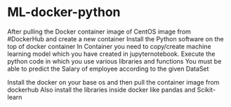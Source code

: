 # ML-docker-python

After pulling the Docker container image of CentOS image from #DockerHub and create a new container
Install the Python software on the top of docker container
In Container you need to copy/create machine learning model which you have created in jupyternotebook.
Execute the python code in which you use various libraries and functions
You must be able to predict the Salary of employee according to the given DataSet


Install the docker on your base os and then pull the container image from dockerhub 
Also install the libraries inside docker like pandas and Scikit-learn
